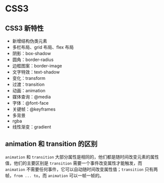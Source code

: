 # CSS3

## CSS3 新特性

* 新增结构伪类元素
* 多栏布局、grid 布局、flex 布局
* 阴影：box-shadow
* 圆角：border-radius
* 边框图案：border-image
* 文字特效：text-shadow
* 变化：transform
* 过渡：transition
* 动画：animation
* 媒体查询：@media
* 字体：@font-face
* 关键帧：@keyframes
* 多背景
* rgba
* 线性渐变：gradient


## animation 和 transition 的区别

`animation` 和 `transition` 大部分属性是相同的，他们都是随时间改变元素的属性值，他们的主要区别是 `transition` 需要一个事件改变属性才能触发，而 `animation` 不需要任何事件，它可以自动随时间改变属性值；`transition` 只有两帧，`from ... to`，而 `animation` 可以一帧一帧的。